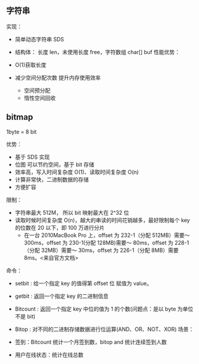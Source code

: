 ## 字符串

实现：

- 简单动态字符串 SDS
- 结构体： 长度 len，未使用长度 free，字符数组 char[] buf
  性能优势：

- O(1)获取长度

- 减少空间分配次数 提升内存使用效率

  - 空间预分配
  - 惰性空间回收

## bitmap

1byte = 8 bit

优势：

- 基于 SDS 实现
- 位图 可以节约空间，基于 bit 存储
- 效率高，写入时间复杂度 O(1)、读取时间复杂度 O(n)
- 计算非常快，二进制数据的存储
- 方便扩容

限制：

- 字符串最大 512M， 所以 bit 映射最大在 2^32 位
- 读取时候时间复杂度 O(n)，越大的串读的时间花销越多，最好限制每个 key 的位数在 20 以下，即 100 万进行分片
  - 在一台 2010MacBook Pro 上，offset 为 232-1（分配 512MB）需要～ 300ms，offset 为 230-1(分配 128MB)需要～ 80ms，offset 为 228-1（分配 32MB）需要～ 30ms，offset 为 226-1（分配 8MB）需要 8ms。<来自官方文档>

命令：

- setbit : 给一个指定 key 的值得第 offset 位 赋值为 value。
- getbit : 返回一个指定 key 的二进制信息
- Bitcount : 返回一个指定 key 中位的值为 1 的个数(问题点：是以 byte 为单位不是 bit)
- Bitop : 对不同的二进制存储数据进行位运算(AND、OR、NOT、XOR)
  场景：

- 签到：Bitcount 统计一个月签到数，bitop and 统计连续签到人数
- 用户在线状态：统计在线总数
